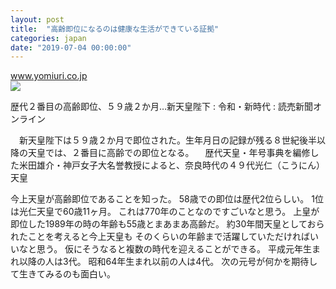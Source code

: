```yaml
---
layout: post
title:  "高齢即位になるのは健康な生活ができている証拠"
categories: japan
date: "2019-07-04 00:00:00"
---
```


<div class="card">
  <a href="https://www.yomiuri.co.jp/kaigen/news/20190501-OYT1T50057/"></a>
  <div class="card__header">
    <a href="https://www.yomiuri.co.jp/kaigen/news/20190501-OYT1T50057/">www.yomiuri.co.jp</a>
  </div>
  <div class="card__image">
    <img src="https://www.yomiuri.co.jp/media/2019/05/20190501-OYT1I50012-1.jpg?type=ogp">
  </div>
  <div class="card__title">
    <p>歴代２番目の高齢即位、５９歳２か月…新天皇陛下 : 令和・新時代 : 読売新聞オンライン</p>
  </div>
  <div class="card__description">
    <p>　新天皇陛下は５９歳２か月で即位された。生年月日の記録が残る８世紀後半以降の天皇では、２番目に高齢での即位となる。 　歴代天皇・年号事典を編修した米田雄介・神戸女子大名誉教授によると、奈良時代の４９代光仁（こうにん）天皇</p>
  </div>
</div>

今上天皇が高齢即位であることを知った。
58歳での即位は歴代2位らしい。
1位は光仁天皇で60歳11ヶ月。
これは770年のことなのですごいなと思う。
上皇が即位した1989年の時の年齢も55歳とまあまあ高齢だ。
約30年間天皇としておられたことを考えると今上天皇も
そのくらいの年齢まで活躍していただければいいなと思う。
仮にそうなると複数の時代を迎えることができる。
平成元年生まれ以降の人は3代。
昭和64年生まれ以前の人は4代。
次の元号が何かを期待して生きてみるのも面白い。
